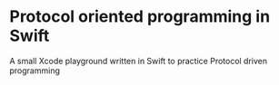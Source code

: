 # Protocol oriented programming in Swift

A small Xcode playground written in Swift to practice Protocol driven programming
